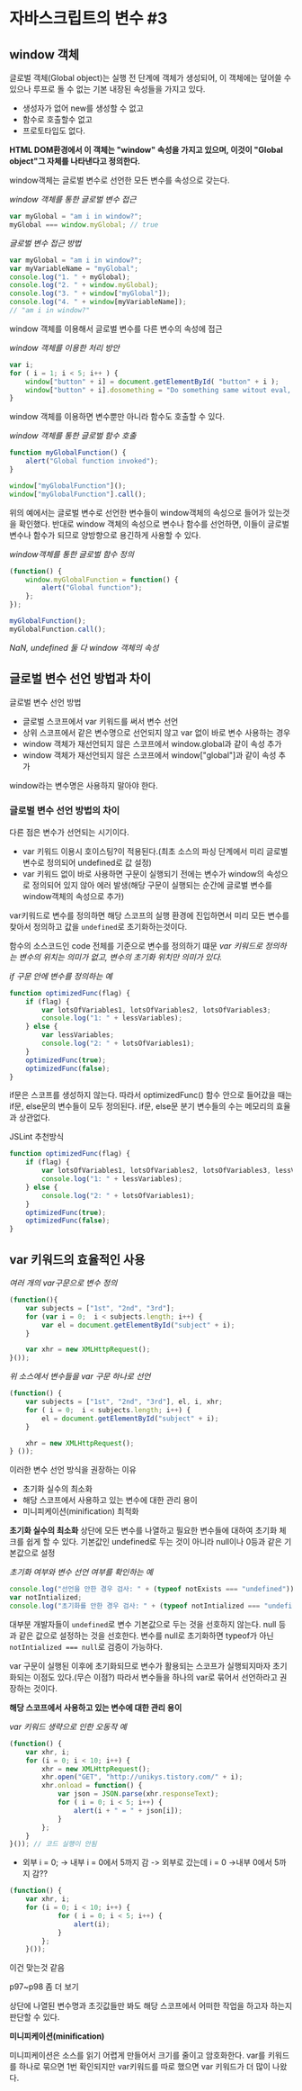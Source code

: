 # 자바스크립트의 변수 #3

## window 객체

글로벌 객체(Global object)는 실행 전 단계에 객체가 생성되어, 이 객체에는 덮어쓸 수 있으나 루프로 돌 수 없는 기본 내장된 속성들을 가지고 있다.

* 생성자가 없어 new를 생성할 수 없고
* 함수로 호출할수 없고
* 프로토타입도 없다.

**HTML DOM환경에서 이 객체는 "window" 속성을 가지고 있으며, 이것이 "Global object"그 자체를 나타낸다고 정의한다.**

window객체는 글로벌 변수로 선언한 모든 변수를 속성으로 갖는다.

*window 객체를 통한 글로벌 변수 접근*

``` js
var myGlobal = "am i in window?";
myGlobal === window.myGlobal; // true
```

*글로벌 변수 접근 방법*

``` js
var myGlobal = "am i in window?";
var myVariableName = "myGlobal";
console.log("1. " + myGlobal);
console.log("2. " + window.myGlobal);
console.log("3. " + window["myGlobal"]);
console.log("4. " + window[myVariableName]);
// "am i in window?"
```

window 객체를 이용해서 글로벌 변수를 다른 변수의 속성에 접근

*window 객체를 이용한 처리 방안*

``` js
var i;
for ( i = 1; i < 5; i++ ) {
	window["button" + i] = document.getElementById( "button" + i );
	window["button" + i].dosomething = "Do something same witout eval, clicked button" i;
}
```

window 객체를 이용하면 변수뿐만 아니라 함수도 호출할 수 있다.

*window 객체를 통한 글로벌 함수 호출*

``` js
function myGlobalFunction() {
	alert("Global function invoked");
}

window["myGlobalFunction"]();
window["myGlobalFunction"].call();
```

위의 예에서는 글로벌 변수로 선언한 변수들이 window객체의 속성으로 들어가 있는것을 확인했다.
반대로 window 객체의 속성으로 변수나 함수를 선언하면, 이들이 글로벌 변수나 함수가 되므로 양방향으로 용긴하게 사용할 수 있다.

*window객체를 통한 글로벌 함수 정의*

``` js
(function() {
	window.myGlobalFunction = function() {
		alert("Global function");
	};
});

myGlobalFunction();
myGlobalFunction.call();
```

*NaN, undefined 둘 다 window 객체의 속성*

## 글로벌 변수 선언 방법과 차이

글로벌 변수 선언 방법

* 글로벌 스코프에서 var 키워드를 써서 변수 선언
* 상위 스코프에서 같은 변수명으로 선언되지 않고 var 없이 바로 변수 사용하는 경우
* window 객체가 재선언되지 않은 스코프에서 window.global과 같이 속성 추가
* window 객체가 재선언되지 않은 스코프에서 window["global"]과 같이 속성 추가

window라는 변수명은 사용하지 말아야 한다.

### 글로벌 변수 선언 방법의 차이

다른 점은 변수가 선언되는 시기이다.

* var 키워드 이용시 호이스팅?이 적용된다.(최초 소스의 파싱 단계에서 미리 글로벌 변수로 정의되어 undefined로 값 설정)
* var 키워드 없이 바로 사용하면 구문이 실행되기 전에는 변수가 window의 속성으로 정의되어 있지 않아 에러 발생(해당 구문이 실행되는 순간에 글로벌 변수를 window객체의 속성으로 추가)

var키워드로 변수를 정의하면 해당 스코프의 실행 환경에 진입하면서 미리 모든 변수를 찾아서 정의하고 값을 `undefined`로 초기화하는것이다.

함수의 소스코드인 code 전체를 기준으로 변수를 정의하기 떄문
*var 키워드로 정의하는 변수의 위치는 의미가 없고, 변수의 초기화 위치만 의미가 있다.*

*if 구문 안에 변수를 정의하는 예*

``` js
function optimizedFunc(flag) {
	if (flag) {
		var lotsOfVariables1, lotsOfVariables2, lotsOfVariables3;
		console.log("1: " + lessVariables);
	} else {
		var lessVariables;
		console.log("2: " + lotsOfVariables1);
	}
	optimizedFunc(true);
	optimizedFunc(false);
}
```

if문은 스코프를 생성하지 않는다.
따라서 optimizedFunc() 함수 안으로 들어갔을 때는 if문, else문의 변수들이 모두 정의된다.
if문, else문 분기 변수들의 수는 메모리의 효율과 상관없다.

JSLint 추천방식

``` js
function optimizedFunc(flag) {
	if (flag) {
		var lotsOfVariables1, lotsOfVariables2, lotsOfVariables3, lessVariables;;
		console.log("1: " + lessVariables);
	} else {
		console.log("2: " + lotsOfVariables1);
	}
	optimizedFunc(true);
	optimizedFunc(false);
}
```

## var 키워드의 효율적인 사용

*여러 개의 var구문으로 변수 정의*

``` js
(function(){
	var subjects = ["1st", "2nd", "3rd"];
	for (var i = 0;  i < subjects.length; i++) {
		var el = document.getElementById("subject" + i);
	}

	var xhr = new XMLHttpRequest();
}());
```

*위 소스에서 변수들을 var 구문 하나로 선언*

``` js
(function() {
	var subjects = ["1st", "2nd", "3rd"], el, i, xhr;
	for ( i = 0;  i < subjects.length; i++) {
		el = document.getElementById("subject" + i);
	}

	xhr = new XMLHttpRequest();
} ());
```

이러한 변수 선언 방식을 권장하는 이유
* 초기화 실수의 최소화
* 해당 스코프에서 사용하고 있는 변수에 대한 관리 용이
* 미니피케이션(minification) 최적화


**초기화 실수의 최소화**
	상단에 모든 변수를 나열하고 필요한 변수들에 대하여 초기화 체크를 쉽게 할 수 있다.
	기본값인 undefined로 두는 것이 아니라 null이나 0등과 같은 기본값으로 설정

*초기화 여부와 변수 선언 여부를 확인하는 예*

``` js
console.log("선언을 안한 경우 검사: " + (typeof notExists === "undefined")); // true
var notIntialized;
console.log("초기화를 안한 경우 검사: " + (typeof notIntialized === "undefined")); // false
```

대부분 개발자들이 `undefined`로 변수 기본값으로 두는 것을 선호하지 않는다. null 등과 같은 값으로 설정하는 것을 선호한다.
변수를 null로 초기화하면 typeof가 아닌 `notIntialized === null`로 검증이 가능하다.

var 구문이 실행된 이후에 초기화되므로 변수가 활용되는 스코프가 실행되지마자 초기화되는 이점도 있다.(무슨 이점?) 따라서 변수들을 하나의 var로 묶어서 선언하라고 권장하는 것이다.

**해당 스코프에서 사용하고 있는 변수에 대한 관리 용이**

*var 키워드 생략으로 인한 오동작 예*

``` js
(function() {
	var xhr, i;
	for (i = 0; i < 10; i++) {
		xhr = new XMLHttpRequest();
		xhr.open("GET", "http://unikys.tistory.com/" + i);
		xhr.onload = function() {
			var json = JSON.parse(xhr.responseText);
			for ( i = 0; i < 5; i++) {
				alert(i + " = " + json[i]);
			}
		};
	}
}()); // 코드 실행이 안됨
```

* 외부 i = 0; -> 내부 i = 0에서 5까지 감 -> 외부로 갔는데 i = 0 ->내부 0에서 5까지 감??

``` js
(function() {
	var xhr, i;
	for (i = 0; i < 10; i++) {
			for ( i = 0; i < 5; i++) {
				alert(i);
			}
		};
	}());
```

이건 맞는것 같음

p97~p98 좀 더 보기

상단에 나열된 변수명과 초깃값들만 봐도 해당 스코프에서 어떠한 작업을 하고자 하는지 판단할 수 있다.

**미니피케이션(minification)**

미니피케이션은 소스를 읽기 어렵게 만들어서 크기를 줄이고 암호화한다.
var를 키워드를 하나로 묶으면 1번 확인되지만 var키워드를 따로 했으면 var 키워드가 더 많이 나왔다.
